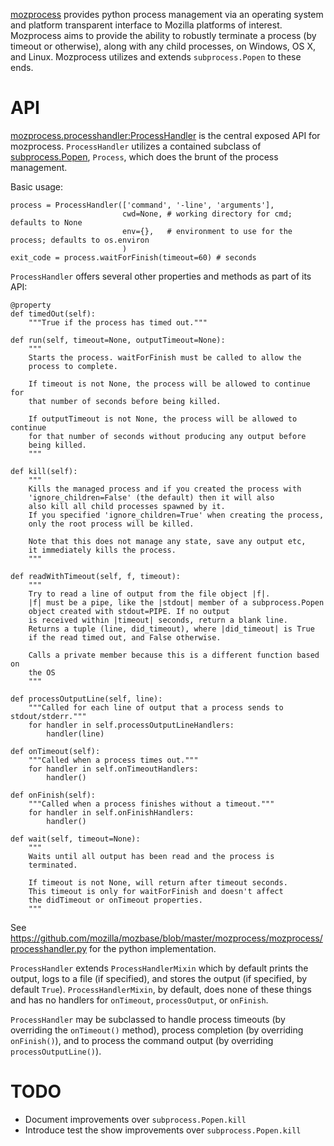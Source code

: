 [mozprocess](https://github.com/mozilla/mozbase/tree/master/mozprocess)
provides python process management via an operating system
and platform transparent interface to Mozilla platforms of interest.
Mozprocess aims to provide the ability
to robustly terminate a process (by timeout or otherwise), along with
any child processes, on Windows, OS X, and Linux. Mozprocess utilizes
and extends `subprocess.Popen` to these ends.


# API

[mozprocess.processhandler:ProcessHandler](https://github.com/mozilla/mozbase/blob/master/mozprocess/mozprocess/processhandler.py)
is the central exposed API for mozprocess.  `ProcessHandler` utilizes
a contained subclass of [subprocess.Popen](http://docs.python.org/library/subprocess.html),
`Process`, which does the brunt of the process management.

Basic usage:

    process = ProcessHandler(['command', '-line', 'arguments'],
                             cwd=None, # working directory for cmd; defaults to None
                             env={},   # environment to use for the process; defaults to os.environ
                             )
    exit_code = process.waitForFinish(timeout=60) # seconds

`ProcessHandler` offers several other properties and methods as part of its API:

    @property
    def timedOut(self):
        """True if the process has timed out."""

    def run(self, timeout=None, outputTimeout=None):
        """
        Starts the process. waitForFinish must be called to allow the
        process to complete.
 
        If timeout is not None, the process will be allowed to continue for
        that number of seconds before being killed.

        If outputTimeout is not None, the process will be allowed to continue
        for that number of seconds without producing any output before
        being killed.
        """

    def kill(self):
        """
        Kills the managed process and if you created the process with
        'ignore_children=False' (the default) then it will also
        also kill all child processes spawned by it.
        If you specified 'ignore_children=True' when creating the process,
        only the root process will be killed.

        Note that this does not manage any state, save any output etc,
        it immediately kills the process.
        """

    def readWithTimeout(self, f, timeout):
        """
        Try to read a line of output from the file object |f|.
        |f| must be a pipe, like the |stdout| member of a subprocess.Popen
        object created with stdout=PIPE. If no output
        is received within |timeout| seconds, return a blank line.
        Returns a tuple (line, did_timeout), where |did_timeout| is True
        if the read timed out, and False otherwise.

        Calls a private member because this is a different function based on
        the OS
        """

    def processOutputLine(self, line):
        """Called for each line of output that a process sends to stdout/stderr."""
        for handler in self.processOutputLineHandlers:
            handler(line)

    def onTimeout(self):
        """Called when a process times out."""
        for handler in self.onTimeoutHandlers:
            handler()

    def onFinish(self):
        """Called when a process finishes without a timeout."""
        for handler in self.onFinishHandlers:
            handler()

    def wait(self, timeout=None):
        """
        Waits until all output has been read and the process is 
        terminated.

        If timeout is not None, will return after timeout seconds.
        This timeout is only for waitForFinish and doesn't affect
        the didTimeout or onTimeout properties.
        """

See https://github.com/mozilla/mozbase/blob/master/mozprocess/mozprocess/processhandler.py
for the python implementation.

`ProcessHandler` extends `ProcessHandlerMixin` which by default prints the
output, logs to a file (if specified), and stores the output (if specified, by
default `True`).  `ProcessHandlerMixin`, by default, does none of these things
and has no handlers for `onTimeout`, `processOutput`, or `onFinish`.

`ProcessHandler` may be subclassed to handle process timeouts (by overriding
the `onTimeout()` method), process completion (by overriding
`onFinish()`), and to process the command output (by overriding
`processOutputLine()`).

# TODO

- Document improvements over `subprocess.Popen.kill`
- Introduce test the show improvements over `subprocess.Popen.kill`

